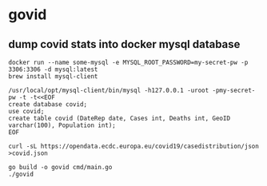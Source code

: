 # govid


## dump covid stats into docker mysql database


```shell
docker run --name some-mysql -e MYSQL_ROOT_PASSWORD=my-secret-pw -p 3306:3306 -d mysql:latest
brew install mysql-client

```

```shell
/usr/local/opt/mysql-client/bin/mysql -h127.0.0.1 -uroot -pmy-secret-pw -t -t<<EOF
create database covid;
use covid;
create table covid (DateRep date, Cases int, Deaths int, GeoID varchar(100), Population int);
EOF

```

```shell
curl -sL https://opendata.ecdc.europa.eu/covid19/casedistribution/json >covid.json

go build -o govid cmd/main.go
./govid

```
